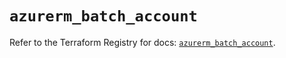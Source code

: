# `azurerm_batch_account`

Refer to the Terraform Registry for docs: [`azurerm_batch_account`](https://registry.terraform.io/providers/hashicorp/azurerm/4.39.0/docs/resources/batch_account).
